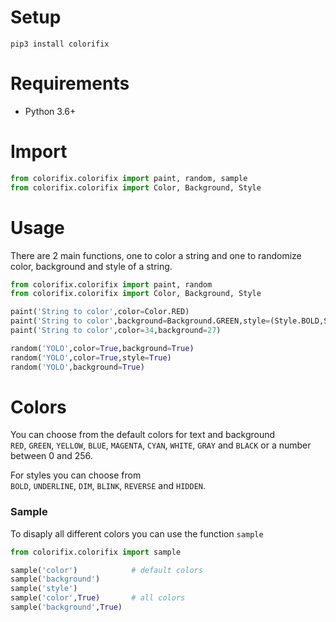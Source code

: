 # Setup

```
pip3 install colorifix
```

# Requirements
* Python 3.6+

# Import
```python
from colorifix.colorifix import paint, random, sample
from colorifix.colorifix import Color, Background, Style
```

# Usage
There are 2 main functions, one to color a string and one to randomize color, background and style of a string.
```python
from colorifix.colorifix import paint, random
from colorifix.colorifix import Color, Background, Style

paint('String to color',color=Color.RED)
paint('String to color',background=Background.GREEN,style=(Style.BOLD,Style.UNDERLINE))
paint('String to color',color=34,background=27)

random('YOLO',color=True,background=True)
random('YOLO',color=True,style=True)
random('YOLO',background=True)
```

# Colors
You can choose from the default colors for text and background  
`RED`, `GREEN`, `YELLOW`, `BLUE`, `MAGENTA`, `CYAN`, `WHITE`, `GRAY` and `BLACK`
or a number between 0 and 256.  

For styles you can choose from  
`BOLD`, `UNDERLINE`, `DIM`, `BLINK`, `REVERSE` and `HIDDEN`.  

### Sample
To disaply all different colors you can use the function `sample`
```python
from colorifix.colorifix import sample

sample('color')            # default colors
sample('background')
sample('style')
sample('color',True)       # all colors
sample('background',True)
```